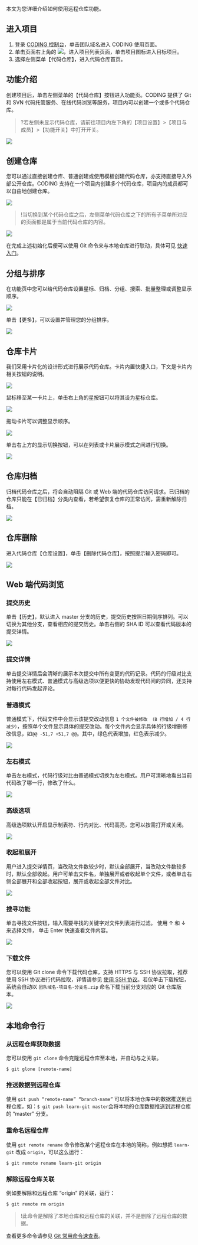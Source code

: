 本文为您详细介绍如何使用远程仓库功能。

## 进入项目

1. 登录 [CODING 控制台](https://console.cloud.tencent.com/coding)，单击团队域名进入 CODING 使用页面。
2. 单击页面右上角的 <img src ="https://main.qcloudimg.com/raw/d94a8e60dd3a41d0af07d72ae0e9d70e.png" style ="margin:0">，进入项目列表页面，单击项目图标进入目标项目。
3. 选择左侧菜单【代码仓库】，进入代码仓库首页。

## 功能介绍

创建项目后，单击左侧菜单的【代码仓库】按钮进入功能页。CODING 提供了 Git 和 SVN 代码托管服务、在线代码浏览等服务，项目内可以创建一个或多个代码仓库。

>?若左侧未显示代码仓库，请前往项目内左下角的【项目设置】>【项目与成员】>【功能开关】中打开开关。

![](https://main.qcloudimg.com/raw/30f7d892647ba1fa274cc8db10f5578c.png)

## 创建仓库

您可以通过直接创建仓库、普通创建或使用模板创建代码仓库，亦支持直接导入外部公开仓库。CODING 支持在一个项目内创建多个代码仓库，项目内的成员都可以自由地创建仓库。

![](https://main.qcloudimg.com/raw/9d440ddbef4c95437cb7bf2faaaef677.png)

>!当切换到某个代码仓库之后，左侧菜单代码仓库之下的所有子菜单所对应的页面都是属于当前代码仓库的内容。

![](https://main.qcloudimg.com/raw/3b5d424e0b26804697adbabbd8e32ff2.png)

在完成上述初始化后便可以使用 Git 命令来与本地仓库进行联动，具体可见 [快速入门](https://cloud.tencent.com/document/product/1112/36433)。

## 分组与排序

在功能页中您可以给代码仓库设置星标、归档、分组、搜索、批量整理或调整显示顺序。

![](https://main.qcloudimg.com/raw/cfa0b5ae7573f0dfe979d33c5d2063bc.png)

单击【更多】，可以设置并管理您的分组排序。

![](https://main.qcloudimg.com/raw/938b2d0d88866b57cbf1d31de561640a.png)

## 仓库卡片

我们采用卡片化的设计形式进行展示代码仓库。卡片内置快捷入口，下文是卡片内相关按钮的说明。

![](https://main.qcloudimg.com/raw/dd9edb77fe9c7eebc4659796c3ac296a.png)

鼠标移至某一卡片上，单击右上角的星按钮可以将其设为星标仓库。

![](https://main.qcloudimg.com/raw/bfcd559e1e59806bdb443660402b046e.png)

拖动卡片可以调整显示顺序。

![](https://main.qcloudimg.com/raw/a7a861669553fca0c08e88887b48f012.png)

单击右上方的显示切换按钮，可以在列表或卡片展示模式之间进行切换。

![](https://main.qcloudimg.com/raw/7f53a43509e5172da23652732432e499.png)

## 仓库归档

归档代码仓库之后，将会自动阻隔 Git 或 Web 端的代码仓库访问请求。已归档的仓库只能在【已归档】分类内查看，若希望恢复仓库的正常访问，需重新解除归档。

![](https://main.qcloudimg.com/raw/be580e43ddada822256c22b5ea2f864d.png)


## 仓库删除

进入代码仓库【仓库设置】，单击【删除代码仓库】，按照提示输入密码即可。

![](https://main.qcloudimg.com/raw/58f6839671c21c1ca84f16e588349989.png)

## Web 端代码浏览[](#web)

### 提交历史

单击【历史】，默认进入 master 分支的历史，提交历史按照日期倒序排列。可以切换为其他分支，查看相应的提交历史。单击右侧的 SHA ID 可以查看代码版本的提交详情。

![](https://main.qcloudimg.com/raw/2df21c6433e74d6013a38f7e2e0d406d.png)

### 提交详情

单击提交详情后会清晰的展示本次提交中所有变更的代码记录。代码的行级对比支持使用左右模式、普通模式与高级选项以便更快的协助发现代码间的异同，还支持对每行代码发起评论。

### 普通模式

普通模式下，代码文件中会显示该提交改动信息 `1 个文件被修改 （8 行增加 / 4 行减少）`，按照单个文件显示具体的提交改动。每个文件内会显示具体的行级增删修改信息，如`@@ -51,7 +51,7 @@`。其中，绿色代表增加，红色表示减少。

![](https://main.qcloudimg.com/raw/02379e95661120529cc5991763970e66.png)

### 左右模式

单击左右模式，代码行级对比由普通模式切换为左右模式。用户可清晰地看出当前代码改了哪一行，修改了什么。

![](https://main.qcloudimg.com/raw/be7e39667b8073fbfdc2c165d888fcd0.png)

### 高级选项

高级选项默认开启显示制表符、行内对比、代码高亮，您可以按需打开或关闭。

![](https://main.qcloudimg.com/raw/698b2ccaa4b90349d2a1395087c1c754.png)

### 收起和展开

用户进入提交详情页，当改动文件数较少时，默认全部展开，当改动文件数较多时，默认全部收起。用户可单击文件名，单独展开或者收起单个文件，或者单击右侧全部展开和全部收起按钮，展开或收起全部文件对比。

![](https://main.qcloudimg.com/raw/964e3addf30e9d6ca5a07d5bc6449263.png)

### 搜寻功能
单击寻找文件按钮，输入需要寻找的关键字对文件列表进行过滤。 使用 ↑ 和 ↓ 来选择文件， 单击 Enter 快速查看文件内容。 

![](https://main.qcloudimg.com/raw/88db13a8fd79aa0a30f3a08facd57806.png)

### 下载文件

您可以使用 Git clone 命令下载代码仓库，支持 HTTPS 与 SSH 协议拉取，推荐使用 SSH 协议进行代码拉取，详情请参见 [使用 SSH 协议](https://cloud.tencent.com/document/product/1112/57827)。若仅单击下载按钮，系统会自动以 `团队域名-项目名-分支名.zip` 命名下载当前分支对应的 Git 仓库版本。

![](https://main.qcloudimg.com/raw/378a550d9b284b677d58cf352288990f.png)

## 本地命令行

### 从远程仓库获取数据

您可以使用 `git clone` 命令克隆远程仓库至本地，并自动与之关联。

```shell
$ git glone [remote-name]
```

### 推送数据到远程仓库

使用 `git push “remote-name” “branch-name”` 可以将本地仓库中的数据推送到远程仓库，如：`$ git push learn-git master`会将本地的仓库数据推送到远程仓库的 “master” 分支。

### 重命名远程仓库

使用 `git remote rename` 命令修改某个远程仓库在本地的简称，例如想把 `learn-git` 改成 `origin`，可以这么运行：

```shell
$ git remote rename learn-git origin
```

### 解除远程仓库关联

例如要解除和远程仓库 “origin” 的关联，运行：

```shell
$ git remote rm origin
```

>!此命令是解除了本地仓库和远程仓库的关联，并不是删除了远程仓库的数据。

查看更多命令请参见 [Git 常用命令速查表](https://help.coding.net/docs/repo/git/commands.html)。
